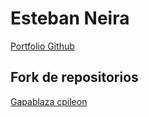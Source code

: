 # Esteban Neira
<a href="https://eneirafonseca.github.io/">Portfolio Github</a>

## Fork de repositorios

<a href="https://github.com/d0gma-x/gapablaza"> Gapablaza </a>
<a href="https://github.com/cpileon/cpileon.github.io"> cpileon </a>

